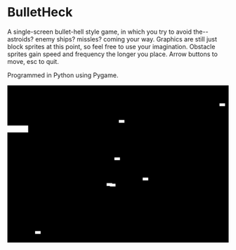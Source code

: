 # BulletHeck

A single-screen bullet-hell style game, in which you try to avoid the--astroids? enemy ships? missles? coming your way. Graphics are still just block sprites at this point, so feel free to use your imagination. Obstacle sprites gain speed and frequency the longer you place. Arrow buttons to move, esc to quit.

Programmed in Python using Pygame.

![Screenshot](images/bulletHeckScreenshot.jpg)
